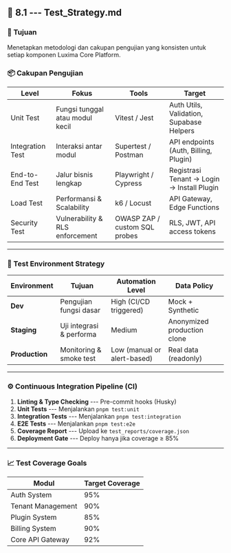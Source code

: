 📄 8.1 --- Test_Strategy.md
-------------------------

### 🎯 Tujuan

Menetapkan metodologi dan cakupan pengujian yang konsisten untuk setiap komponen Luxima Core Platform.

### 📦 Cakupan Pengujian

| Level | Fokus | Tools | Target |
| --- | --- | --- | --- |
| Unit Test | Fungsi tunggal atau modul kecil | Vitest / Jest | Auth Utils, Validation, Supabase Helpers |
| Integration Test | Interaksi antar modul | Supertest / Postman | API endpoints (Auth, Billing, Plugin) |
| End-to-End Test | Jalur bisnis lengkap | Playwright / Cypress | Registrasi Tenant → Login → Install Plugin |
| Load Test | Performansi & Scalability | k6 / Locust | API Gateway, Edge Functions |
| Security Test | Vulnerability & RLS enforcement | OWASP ZAP / custom SQL probes | RLS, JWT, API access tokens |

* * * * *

### 🧭 Test Environment Strategy

| Environment | Tujuan | Automation Level | Data Policy |
| --- | --- | --- | --- |
| **Dev** | Pengujian fungsi dasar | High (CI/CD triggered) | Mock + Synthetic |
| **Staging** | Uji integrasi & performa | Medium | Anonymized production clone |
| **Production** | Monitoring & smoke test | Low (manual or alert-based) | Real data (readonly) |

* * * * *

### ⚙️ Continuous Integration Pipeline (CI)

1.  **Linting & Type Checking** --- Pre-commit hooks (Husky)
2.  **Unit Tests** --- Menjalankan `pnpm test:unit`
3.  **Integration Tests** --- Menjalankan `pnpm test:integration`
4.  **E2E Tests** --- Menjalankan `pnpm test:e2e`
5.  **Coverage Report** --- Upload ke `test_reports/coverage.json`
6.  **Deployment Gate** --- Deploy hanya jika coverage ≥ 85%

* * * * *

### 📈 Test Coverage Goals

| Modul | Target Coverage |
| --- | --- |
| Auth System | 95% |
| Tenant Management | 90% |
| Plugin System | 85% |
| Billing System | 90% |
| Core API Gateway | 92% |